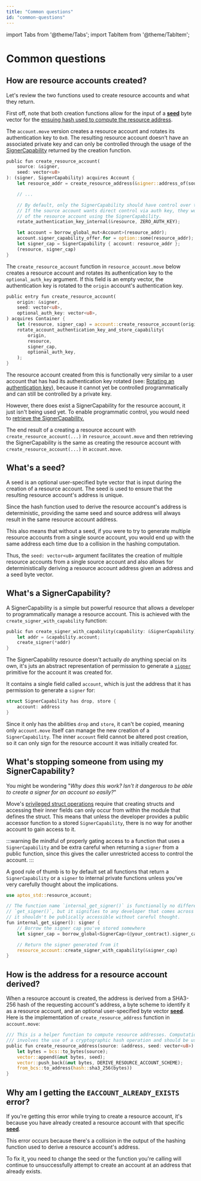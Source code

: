 ```yaml
---
title: "Common questions"
id: "common-questions"
---
```


import Tabs from '@theme/Tabs';
import TabItem from '@theme/TabItem';

# Common questions
## How are resource accounts created?

Let's review the two functions used to create resource accounts and what they return.

First off, note that both creation functions allow for the input of a [**seed**](./common-questions.md#whats-a-seed) byte vector for the [ensuing hash used to compute the resource address](#how-is-the-address-for-a-resource-account-derived).

<Tabs groupId="creation">
  <TabItem value="account.move" label="account.move">

The `account.move` version creates a resource account and rotates its authentication key to `0x0`. The resulting resource account doesn't have an associated private key and can only be controlled through the usage of the [SignerCapability](#whats-a-signercapability) returned by the creation function.

```rust title="Creating a resource account in account.move"
public fun create_resource_account(
    source: &signer,
    seed: vector<u8>
): (signer, SignerCapability) acquires Account {
    let resource_addr = create_resource_address(&signer::address_of(source), seed);

    // ...

    // By default, only the SignerCapability should have control over the resource account and not the auth key.
    // If the source account wants direct control via auth key, they would need to explicitly rotate the auth key
    // of the resource account using the SignerCapability.
    rotate_authentication_key_internal(&resource, ZERO_AUTH_KEY);

    let account = borrow_global_mut<Account>(resource_addr);
    account.signer_capability_offer.for = option::some(resource_addr);
    let signer_cap = SignerCapability { account: resource_addr };
    (resource, signer_cap)
}
```
  </TabItem>
  <TabItem value="resource_account.move" label="resource_account.move">

The `create_resource_account` function in `resource_account.move` below creates a resource account and rotates its authentication key to the `optional_auth_key` argument. If this field is an empty vector, the authentication key is rotated to the `origin` account's authentication key.

```rust title="Creating a manually controlled resource account in resource_account.move"
public entry fun create_resource_account(
    origin: &signer,
    seed: vector<u8>,
    optional_auth_key: vector<u8>,
) acquires Container {
    let (resource, signer_cap) = account::create_resource_account(origin, seed);
    rotate_account_authentication_key_and_store_capability(
        origin,
        resource,
        signer_cap,
        optional_auth_key,
    );
}
```
The resource account created from this is functionally very similar to a user account that has had its authentication key rotated (see: [Rotating an authentication key](../account-management/key-rotation.md)), because it cannot yet be controlled programmatically and can still be controlled by a private key.

However, there does exist a SignerCapability for the resource account, it just isn't being used yet. To enable programmatic control, you would need to [retrieve the SignerCapability.](./managing-resource-accounts#retrieving-a-signercapability)

The end result of a creating a resource account with `create_resource_account(...)` in `resource_account.move` and then retrieving the SignerCapability is the same as creating the resource account with `create_resource_account(...)` in `account.move`.
  </TabItem>
</Tabs>

## What's a seed?

A seed is an optional user-specified byte vector that is input during the creation of a resource account. The seed is used to ensure that the resulting resource account's address is unique.

Since the hash function used to derive the resource account's address is deterministic, providing the same seed and source address will always result in the same resource account address.

This also means that without a seed, if you were to try to generate multiple resource accounts from a single source account, you would end up with the same address each time due to a collision in the hashing computation.

Thus, the `seed: vector<u8>` argument facilitates the creation of multiple resource accounts from a single source account and also allows for deterministically deriving a resource account address given an address and a seed byte vector.

## What's a SignerCapability?

A SignerCapability is a simple but powerful resource that allows a developer to programmatically manage a resource account. This is achieved with the `create_signer_with_capability` function:

```rust
public fun create_signer_with_capability(capability: &SignerCapability): signer {
    let addr = &capability.account;
    create_signer(*addr)
}
```

The SignerCapability resource doesn't actually *do* anything special on its own, it's juts an abstract representation of permission to generate a [`signer`](../../move/book/signer.md) primitive for the account it was created for.

It contains a single field called `account`, which is just the address that it has permission to generate a `signer` for:

```rust
struct SignerCapability has drop, store {
    account: address
}
```

Since it only has the abilities `drop` and `store`, it can't be copied, meaning only `account.move` itself can manage the new creation of a `SignerCapability`. The inner `account` field cannot be altered post creation, so it can only sign for the resource account it was initially created for.


## What's stopping someone from using my SignerCapability?

You might be wondering "*Why does this work? Isn't it dangerous to be able to create a signer for an account so easily?*"

Move's [privileged struct operations](../../move/book/structs-and-resources#privileged-struct-operations) require that creating structs and accessing their inner fields can only occur from within the module that defines the struct. This means that unless the developer provides a public accessor function to a stored `SignerCapability`, there is no way for another account to gain access to it.

:::warning
Be mindful of properly gating access to a function that uses a `SignerCapability` and be extra careful when returning a `signer` from a public function, since this gives the caller unrestricted access to control the account.
:::

A good rule of thumb is to by default set all functions that return a `SignerCapability` or a `signer` to internal private functions unless you've very carefully thought about the implications.

```rust title="An example of a private function that returns a signer"
use aptos_std::resource_account;

// The function name `internal_get_signer()` is functionally no different than
// `get_signer()`, but it signifies to any developer that comes across it that
// it shouldn't be publically accessible without careful thought.
fun internal_get_signer(): signer {
    // Borrow the signer cap you've stored somewhere
    let signer_cap = borrow_global<SignerCap>(@your_contract).signer_cap;

    // Return the signer generated from it
    resource_account::create_signer_with_capability(&signer_cap)
}
```

## How is the address for a resource account derived?

When a resource account is created, the address is derived from a SHA3-256 hash of the requesting account's address, a byte scheme to identify it as a resource account, and an optional user-specified byte vector [**seed**](./common-questions.md#whats-a-seed). Here is the implementation of `create_resource_address` function in `account.move`:
```rust
/// This is a helper function to compute resource addresses. Computation of the address
/// involves the use of a cryptographic hash operation and should be use thoughtfully.
public fun create_resource_address(source: &address, seed: vector<u8>): address {
    let bytes = bcs::to_bytes(source);
    vector::append(&mut bytes, seed);
    vector::push_back(&mut bytes, DERIVE_RESOURCE_ACCOUNT_SCHEME);
    from_bcs::to_address(hash::sha3_256(bytes))
}
```

## Why am I getting the `EACCOUNT_ALREADY_EXISTS` error?

If you're getting this error while trying to create a resource account, it's because you have already created a resource account with that specific [**seed**](./common-questions.md#whats-a-seed).

This error occurs because there's a collision in the output of the hashing function used to derive a resource account's address.

To fix it, you need to change the seed or the function you're calling will continue to unsuccessfully attempt to create an account at an address that already exists.
